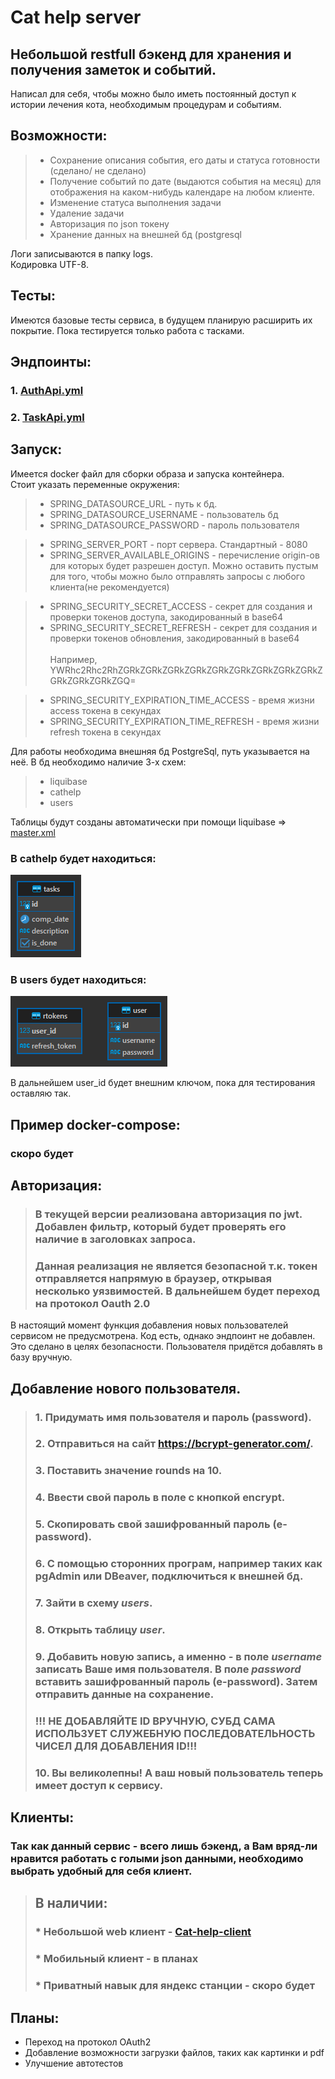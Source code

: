 # Cat help server

## Небольшой restfull бэкенд для хранения и получения заметок и событий.

Написал для себя, чтобы можно было иметь постоянный доступ к истории лечения кота, необходимым процедурам и событиям.

## Возможности:
> * Сохранение описания события, его даты и статуса готовности (сделано/ не сделано)
> * Получение событий по дате (выдаются события на месяц) для отображения на каком-нибудь календаре на любом клиенте.
> * Изменение статуса выполнения задачи
> * Удаление задачи
> * Авторизация по json токену
> * Хранение данных на внешней бд (postgresql

Логи записываются в папку logs.  
Кодировка UTF-8.

## Тесты:
Имеются базовые тесты сервиса, в будущем планирую расширить их покрытие. Пока тестируется только работа с тасками.

## Эндпоинты:
### 1. [AuthApi.yml](openapi/CatHelpServerAuthApi.yml)
### 2. [TaskApi.yml](openapi/CatHelpServerTaskApi.yml)


## Запуск:
Имеется docker файл для сборки образа и запуска контейнера.  
Стоит указать переменные окружения:
> * SPRING_DATASOURCE_URL - путь к бд.
> * SPRING_DATASOURCE_USERNAME - пользователь бд
> * SPRING_DATASOURCE_PASSWORD - пароль пользователя


> * SPRING_SERVER_PORT - порт сервера. Стандартный - 8080
> * SPRING_SERVER_AVAILABLE_ORIGINS - перечисление origin-ов для которых будет разрешен доступ. Можно оставить пустым для того, чтобы можно было отправлять запросы с любого клиента(не рекомендуется)


> * SPRING_SECURITY_SECRET_ACCESS - секрет для создания и проверки токенов доступа, закодированный в base64
> * SPRING_SECURITY_SECRET_REFRESH - секрет для создания и проверки токенов обновления, закодированный в base64  
> <br/> Например, YWRhc2Rhc2RhZGRkZGRkZGRkZGRkZGRkZGRkZGRkZGRkZGRkZGRkZGRkZGRkZGQ= 

> * SPRING_SECURITY_EXPIRATION_TIME_ACCESS - время жизни access токена в секундах
> * SPRING_SECURITY_EXPIRATION_TIME_REFRESH - время жизни refresh токена в секундах

Для работы необходима внешняя бд PostgreSql, путь указывается на неё. В бд необходимо наличие 3-х схем:
> * liquibase
> * cathelp
> * users

Таблицы будут созданы автоматически при помощи liquibase =>
[master.xml](src/main/resources/liquibase/master.xml)

### В cathelp будет находиться:
![Диаграмма схемы cathelp](diagrams/schema_cathelp.png "Диаграмма схемы cathelp")
### В users будет находиться:
![Диаграмма схемы cathelp](diagrams/schema_users.png "Диаграмма схемы cathelp")

В дальнейшем user_id будет внешним ключом, пока для тестирования оставляю так.

## Пример docker-compose:
### скоро будет

## Авторизация:
> ### В текущей версии реализована авторизация по jwt. Добавлен фильтр, который будет проверять его наличие в заголовках запроса.
> ### Данная реализация не является безопасной т.к. токен отправляется напрямую в браузер, открывая несколько уязвимостей. В дальнейшем будет переход на протокол Oauth 2.0

В настоящий момент функция добавления новых пользователей сервисом не предусмотрена. Код есть, однако эндпоинт не добавлен.  
Это сделано в целях безопасности. Пользователя придётся добавлять в базу вручную.

## Добавление нового пользователя.
> ### 1. Придумать имя пользователя и пароль (password).
> ### 2. Отправиться на сайт https://bcrypt-generator.com/.
> ### 3. Поставить значение rounds на 10.
> ### 4. Ввести свой пароль в поле с кнопкой encrypt.
> ### 5. Скопировать свой зашифрованный пароль (e-password).
> ### 6. С помощью сторонних програм, например таких как pgAdmin или DBeaver, подключиться к внешней бд.
> ### 7. Зайти в схему *users*.
> ### 8. Открыть таблицу *user*.
> ### 9. Добавить новую запись, а именно - в поле *username* записать Ваше имя пользователя. В поле *password* вставить зашифрованный пароль (e-password). Затем отправить данные на сохранение.
> ### !!! НЕ ДОБАВЛЯЙТЕ ID ВРУЧНУЮ, СУБД САМА ИСПОЛЬЗУЕТ СЛУЖЕБНУЮ ПОСЛЕДОВАТЕЛЬНОСТЬ ЧИСЕЛ ДЛЯ ДОБАВЛЕНИЯ ID!!!
> ### 10. Вы великолепны! А ваш новый пользователь теперь имеет доступ к сервису.


## Клиенты:
### Так как данный сервис - всего лишь бэкенд, а Вам вряд-ли нравится работать с голыми json данными, необходимо выбрать удобный для себя клиент.
> ## В наличии:
> ### * Небольшой web клиент - [Cat-help-client](https://github.com/UrStanNightmare/cat-task-manager)
> ### * Мобильный клиент - в планах
> ### * Приватный навык для яндекс станции - скоро будет

## Планы:
* Переход на протокол OAuth2
* Добавление возможности загрузки файлов, таких как картинки и pdf
* Улучшение автотестов
